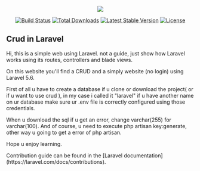 <p align="center"><img src="https://laravel.com/assets/img/components/logo-laravel.svg"></p>

<p align="center">
<a href="https://travis-ci.org/laravel/framework"><img src="https://travis-ci.org/laravel/framework.svg" alt="Build Status"></a>
<a href="https://packagist.org/packages/laravel/framework"><img src="https://poser.pugx.org/laravel/framework/d/total.svg" alt="Total Downloads"></a>
<a href="https://packagist.org/packages/laravel/framework"><img src="https://poser.pugx.org/laravel/framework/v/stable.svg" alt="Latest Stable Version"></a>
<a href="https://packagist.org/packages/laravel/framework"><img src="https://poser.pugx.org/laravel/framework/license.svg" alt="License"></a>
</p>

## Crud in Laravel

<p>Hi, this is a simple web using Laravel. not a guide, just show how Laravel works using its routes, controllers and blade views.</p>
<p>On this website you'll find a CRUD and a simply website (no login) using Laravel 5.6.</p>
<p>First of all u have to create a database if u clone or download the project( or if u want to use crud ), in my case i called it "laravel" if u have another name on ur database make sure ur .env file is correctly configured using those credentials.</p>
<p>When u download the sql if u get an error, change varchar(255) for varchar(100). And of course, u need to execute php artisan key:generate, other way u going to get a error of php artisan.</p>

Hope u enjoy learning.
<p>Contribution guide can be found in the [Laravel documentation](https://laravel.com/docs/contributions).</p>


